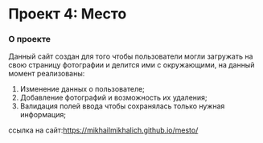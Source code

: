 # Проект 4: Место

### О проекте

Данный сайт создан для того чтобы пользователи могли загружать на свою страницу фотографии и делится ими с окружающими, на данный момент реализованы:
1. Изменение данных о пользователе;
2. Добавление фотографий и возможность их удаления;
3. Валидация полей ввода чтобы сохранялась только нужная информация;

ссылка на сайт:https://mikhailmikhalich.github.io/mesto/
